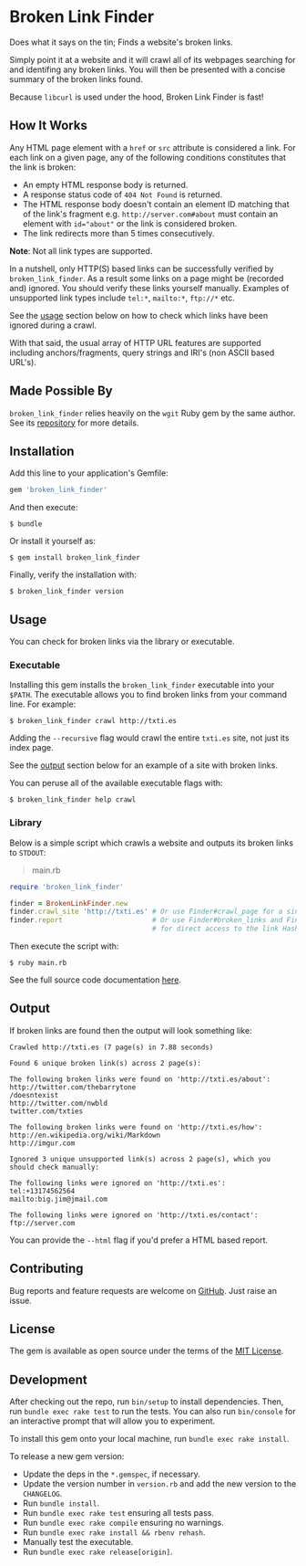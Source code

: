 # Broken Link Finder

Does what it says on the tin; Finds a website's broken links.

Simply point it at a website and it will crawl all of its webpages searching for and identifing any broken links. You will then be presented with a concise summary of the broken links found.

Because `libcurl` is used under the hood, Broken Link Finder is fast!

## How It Works

Any HTML page element with a `href` or `src` attribute is considered a link. For each link on a given page, any of the following conditions constitutes that the link is broken:

- An empty HTML response body is returned.
- A response status code of `404 Not Found` is returned.
- The HTML response body doesn't contain an element ID matching that of the link's fragment e.g. `http://server.com#about` must contain an element with `id="about"` or the link is considered broken.
- The link redirects more than 5 times consecutively.

**Note**: Not all link types are supported.

In a nutshell, only HTTP(S) based links can be successfully verified by `broken_link_finder`. As a result some links on a page might be (recorded and) ignored. You should verify these links yourself manually. Examples of unsupported link types include `tel:*`, `mailto:*`, `ftp://*` etc.

See the [usage](#Usage) section below on how to check which links have been ignored during a crawl.

With that said, the usual array of HTTP URL features are supported including anchors/fragments, query strings and IRI's (non ASCII based URL's).

## Made Possible By

`broken_link_finder` relies heavily on the `wgit` Ruby gem by the same author. See its [repository](https://github.com/michaeltelford/wgit) for more details.

## Installation

Add this line to your application's Gemfile:

```ruby
gem 'broken_link_finder'
```

And then execute:

    $ bundle

Or install it yourself as:

    $ gem install broken_link_finder

Finally, verify the installation with:

    $ broken_link_finder version

## Usage

You can check for broken links via the library or executable.

### Executable

Installing this gem installs the `broken_link_finder` executable into your `$PATH`. The executable allows you to find broken links from your command line. For example:

    $ broken_link_finder crawl http://txti.es

Adding the `--recursive` flag would crawl the entire `txti.es` site, not just its index page.

See the [output](#Output) section below for an example of a site with broken links.

You can peruse all of the available executable flags with:

    $ broken_link_finder help crawl

### Library

Below is a simple script which crawls a website and outputs its broken links to `STDOUT`:

> main.rb

```ruby
require 'broken_link_finder'

finder = BrokenLinkFinder.new
finder.crawl_site 'http://txti.es' # Or use Finder#crawl_page for a single webpage.
finder.report                      # Or use Finder#broken_links and Finder#ignored_links
                                   # for direct access to the link Hashes.
```

Then execute the script with:

    $ ruby main.rb

See the full source code documentation [here](https://www.rubydoc.info/gems/broken_link_finder).

## Output

If broken links are found then the output will look something like:

```text
Crawled http://txti.es (7 page(s) in 7.88 seconds)

Found 6 unique broken link(s) across 2 page(s):

The following broken links were found on 'http://txti.es/about':
http://twitter.com/thebarrytone
/doesntexist
http://twitter.com/nwbld
twitter.com/txties

The following broken links were found on 'http://txti.es/how':
http://en.wikipedia.org/wiki/Markdown
http://imgur.com

Ignored 3 unique unsupported link(s) across 2 page(s), which you should check manually:

The following links were ignored on 'http://txti.es':
tel:+13174562564
mailto:big.jim@jmail.com

The following links were ignored on 'http://txti.es/contact':
ftp://server.com
```

You can provide the `--html` flag if you'd prefer a HTML based report.

## Contributing

Bug reports and feature requests are welcome on [GitHub](https://github.com/michaeltelford/broken-link-finder). Just raise an issue.

## License

The gem is available as open source under the terms of the [MIT License](http://opensource.org/licenses/MIT).

## Development

After checking out the repo, run `bin/setup` to install dependencies. Then, run `bundle exec rake test` to run the tests. You can also run `bin/console` for an interactive prompt that will allow you to experiment.

To install this gem onto your local machine, run `bundle exec rake install`.

To release a new gem version:
- Update the deps in the `*.gemspec`, if necessary.
- Update the version number in `version.rb` and add the new version to the `CHANGELOG`.
- Run `bundle install`.
- Run `bundle exec rake test` ensuring all tests pass.
- Run `bundle exec rake compile` ensuring no warnings.
- Run `bundle exec rake install && rbenv rehash`.
- Manually test the executable.
- Run `bundle exec rake release[origin]`.
